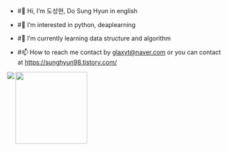 - #👋 Hi, I’m 도성현, Do Sung Hyun in english

- #👀 I’m interested in python, deaplearning

- #🌱 I’m currently learning data structure and algorithm

- #📫 How to reach me contact by glaxyt@naver.com or you can contact at https://sunghyun98.tistory.com/


<img align='left' src="http://mazassumnida.wtf/api/v2/generate_badge?boj=glaxyt">
<img align='left' src="https://github-readme-stats.vercel.app/api?username=glaxyt" height="165">

<!---
glaxyt/glaxyt is a ✨ special ✨ repository because its `README.md` (this file) appears on your GitHub profile.
You can click the Preview link to take a look at your changes.
--->
